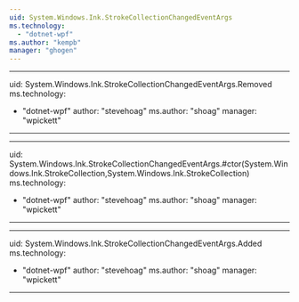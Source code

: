 ```yaml
---
uid: System.Windows.Ink.StrokeCollectionChangedEventArgs
ms.technology: 
  - "dotnet-wpf"
ms.author: "kempb"
manager: "ghogen"
---
```


---
uid: System.Windows.Ink.StrokeCollectionChangedEventArgs.Removed
ms.technology: 
  - "dotnet-wpf"
author: "stevehoag"
ms.author: "shoag"
manager: "wpickett"
---

---
uid: System.Windows.Ink.StrokeCollectionChangedEventArgs.#ctor(System.Windows.Ink.StrokeCollection,System.Windows.Ink.StrokeCollection)
ms.technology: 
  - "dotnet-wpf"
author: "stevehoag"
ms.author: "shoag"
manager: "wpickett"
---

---
uid: System.Windows.Ink.StrokeCollectionChangedEventArgs.Added
ms.technology: 
  - "dotnet-wpf"
author: "stevehoag"
ms.author: "shoag"
manager: "wpickett"
---
